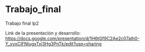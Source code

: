 # Trabajo_final


Trabajo final lp2


Link de la presentación y desarrollo: https://docs.google.com/presentation/d/1H6tGf9C2Ae2c07aIh0-Y_yvxCiFNIugxTxj3Hg3PnTk/edit?usp=sharing 
